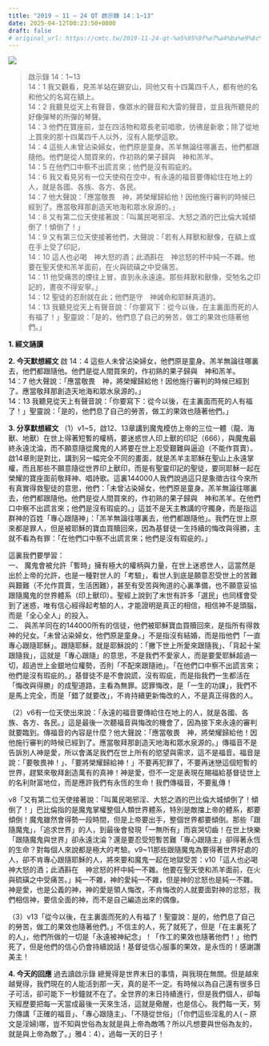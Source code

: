 ```yaml
---
title: "2019 – 11 – 24 QT 啟示錄 14：1~13"
date: 2025-04-12T00:23:50+0800
draft: false
# original_url: https://cmtc.tw/2019-11-24-qt-%e5%95%9f%e7%a4%ba%e9%8c%84-14%ef%bc%9a113
---
```


![](/images/qt.jpg)
> 啟示錄 14：1\~13  
> 14：1 我又觀看，見羔羊站在錫安山，同他又有十四萬四千人，都有他的名和他父的名寫在額上。  
> 14：2 我聽見從天上有聲音，像眾水的聲音和大雷的聲音，並且我所聽見的好像彈琴的所彈的琴聲。  
> 14：3 他們在寶座前，並在四活物和眾長老前唱歌，彷彿是新歌；除了從地上買來的那十四萬四千人以外，沒有人能學這歌。  
> 14：4 這些人未曾沾染婦女，他們原是童身。羔羊無論往哪裏去，他們都跟隨他。他們是從人間買來的，作初熟的果子歸與　神和羔羊。  
> 14：5 在他們口中察不出謊言來；他們是沒有瑕疵的。  
> 14：6 我又看見另有一位天使飛在空中，有永遠的福音要傳給住在地上的人，就是各國、各族、各方、各民。  
> 14：7 他大聲說：「應當敬畏　神，將榮耀歸給他！因他施行審判的時候已經到了。應當敬拜那創造天地海和眾水泉源的。」  
> 14：8 又有第二位天使接著說：「叫萬民喝邪淫、大怒之酒的巴比倫大城傾倒了！傾倒了！」  
> 14：9 又有第三位天使接著他們，大聲說：「若有人拜獸和獸像，在額上或在手上受了印記，  
> 14：10 這人也必喝　神大怒的酒；此酒斟在　神忿怒的杯中純一不雜。他要在聖天使和羔羊面前，在火與硫磺之中受痛苦。  
> 14：11 他受痛苦的煙往上冒，直到永永遠遠。那些拜獸和獸像，受牠名之印記的，晝夜不得安寧。」  
> 14：12 聖徒的忍耐就在此；他們是守　神誡命和耶穌真道的。  
> 14：13 我聽見從天上有聲音說：「你要寫下：從今以後，在主裏面而死的人有福了！」聖靈說：「是的，他們息了自己的勞苦，做工的果效也隨著他們。」

**1. 經文誦讀**

**2.  今天默想經文**
啟 14：4 這些人未曾沾染婦女，他們原是童身。羔羊無論往哪裏去，他們都跟隨他。他們是從人間買來的，作初熟的果子歸與　神和羔羊。  
14：7 他大聲說：「應當敬畏　神，將榮耀歸給他！因他施行審判的時候已經到了。應當敬拜那創造天地海和眾水泉源的。」  
14：13 我聽見從天上有聲音說：「你要寫下：從今以後，在主裏面而死的人有福了！」聖靈說：「是的，他們息了自己的勞苦，做工的果效也隨著他們。」

**3. 分享默想經文**
（1）v1\~5，啟12、13章講到魔鬼模仿上帝的三位一體（龍、海獸、地獸）在世上得著短暫的權柄，要迷惑世人印上獸的印記（666），與魔鬼最終永遠沈淪，而不願意隨從魔鬼的人將要在世上忍受艱難與逼迫（不能作買賣）。啟14章則是對比，講到另一幅完全不同的畫面，就是羔羊主耶穌在聖山上永遠掌權，而且那些不願意隨從世界印上獸印，而是有聖靈印記的聖徒，要同耶穌一起在榮耀的寶座面前敬拜神、唱詩歌。這裏144000人我們說過這只是象徵古往今來所有真實得救聖徒的意思，他們：「未曾沾染婦女，他們原是童身。羔羊無論往哪裏去，他們都跟隨他。他們是從人間買來的，作初熟的果子歸與　神和羔羊。在他們口中察不出謊言來；他們是沒有瑕疵的。」這並不是天主教講的守獨身，而是指這群神的百姓「專心跟隨神」：「羔羊無論往哪裏去，他們都跟隨他」。我們在世上原來都是罪人，但是被耶穌的寶血買贖回來，因為基督徒一生持續的悔改與得勝，主就不看為有罪：「在他們口中察不出謊言來；他們是沒有瑕疵的。」

這裏我們要學習：  
一、 魔鬼會被允許「暫時」擁有極大的權柄與力量，在世上迷惑世人，這當然是出於上帝的允許，也是一種對世人的「考驗」，看世人到底是願意忍受世上的苦難與艱難（不允作買賣，生活困難），甚至有受苦與殉道的心裏準備，也不願意妥協跟隨魔鬼的世界體系（印上獸印）。聖經上說到了末世有許多「選民」也同樣會受到了迷惑，唯有信心經得起考驗的人，才能證明是真正的相信，相信神不是頭腦，而是「全心全人」的投入。  
二、 與羔羊同在的144000所有的信徒，他們被耶穌寶血買贖回來，是指所有得救神的兒女。「未曾沾染婦女，他們原是童身。」不是指沒有結婚，而是指他們「一直專心跟隨耶穌」。跟隨耶穌，就是耶穌說的：「撇下世上所愛來跟隨我」、「背起十架跟隨我」，這就是「專心跟隨」的意思，不是我們不愛家人，而是要愛耶穌超過一切，超過世上金銀地位權勢，否則「不配來跟隨祂」。「在他們口中察不出謊言來；他們是沒有瑕疵的。」基督徒不是不會說謊，沒有瑕疵，而是指我們一生都活在「悔改與得勝」的成聖道路，主看為無罪。認罪悔改，是「一生的功課」，我們不是馬上完全，而是「錯了就要改」，不肯持續更新悔改的人，不是真正得救的人。

（2）v6有一位天使出來說：「永遠的福音要傳給住在地上的人，就是各國、各族、各方、各民。」這是最後一次聽福音與悔改的機會了，因為接下來永遠的審判就要臨到。傳福音的內容是什麼？他大聲說：「應當敬畏　神，將榮耀歸給他！因他施行審判的時候已經到了。應當敬拜那創造天地海和眾水泉源的。」傳福音不是告訴別人神是愛，所以會滿足我們在世上所有的慾望與需求，這不是福音。福音是說：「要敬畏神！」、「要將榮耀歸給神！」不要再犯罪了，不要再迷戀這個短暫的世界，趕緊來敬拜創造萬有的真神！神是愛，但不一定是表現在賜福給基督徒世上的名利財富地位，而是應許我們有永恆的生命！我們傳福音，不要亂傳！

v8「又有第二位天使接著說：「叫萬民喝邪淫、大怒之酒的巴比倫大城傾倒了！傾倒了！」巴比倫指的是魔鬼掌權整個人類世界體系，特別是敵擋上帝的體系，都要傾倒！魔鬼雖然會得勢一段時間，但是上帝要出手，整個世界都要傾倒。那些「跟隨魔鬼」，「追求世界」的人，到最後會發現「一無所有」而哀哭切齒！在世上快樂「跟隨魔鬼與世界」卻永遠沈淪？還是要忍受短暫苦難「專心跟隨主」卻得著永恆的生命？對每個人來說都是極大的考驗。v9\~11那些跟隨魔鬼為要得著世界好處的人，卻不肯專心跟隨耶穌的人，將來要和魔鬼一起在地獄受苦：v10「這人也必喝　神大怒的酒；此酒斟在　神忿怒的杯中純一不雜。他要在聖天使和羔羊面前，在火與硫磺之中受痛苦。」純一不雜，神的愛純一不雜，但是神的忿怒也是純一不雜。神是愛，也是公義的神，神的愛是領人悔改，不肯悔改的人就要面對神的忿怒，我們相信神，要信全面的神，而不是自己編造出來的偶像。

（3）v13「從今以後，在主裏面而死的人有福了！聖靈說：是的，他們息了自己的勞苦，做工的果效也隨著他們。」不信主的人，死了就死了，但是「在主裏死了的人」，他們所做的一切是「永遠被神紀念」！「作工的果效也隨著他們！」他們死了，但是他們的信心仍會持續說話！基督徒信心服事的果效，是永恆的！感謝讚美主！

**4. 今天的回應**
過去讀啟示錄 總覺得是世界末日的事情，與我現在無關。但是越來越覺得，我們現在的人能活到那一天，真的是不一定。有時候以為自己還有很多日子可活，卻可能下一秒鐘就不在了。全世界的末日持續進行，但是我們個人，卻每天經歷要把每一天當成最後一天來生活，這就是儆醒，也是信心。我們每一天，努力傳講「正確的福音」、「專心跟隨主」、「不隨從世俗」（「你們這些淫亂的人( – 原文是淫婦)哪，豈不知與世俗為友就是與上帝為敵嗎？所以凡想要與世俗為友的，就是與上帝為敵了。」雅4：4），過每一天的日子！
